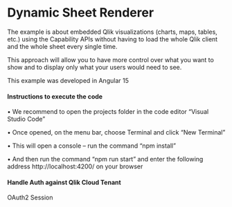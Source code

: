 # Dynamic Sheet Renderer

The example is about embedded Qlik visualizations (charts, maps, tables, etc.) using the Capability APIs without having to load 
the whole Qlik client and the whole sheet every single time.

This approach will allow you to have more control over what you want to show and to display only what your users would need to see.

This example was developed in Angular 15

#### Instructions to execute the code

•	We recommend to open the projects folder in the code editor “Visual Studio Code”

•	Once opened, on the menu bar, choose Terminal and click “New Terminal”

•	This will open a console – run the command “npm install” 

•	And then run the command “npm run start” and enter the following address http://localhost:4200/ on your browser 

#### Handle Auth against Qlik Cloud Tenant

OAuth2
Session

